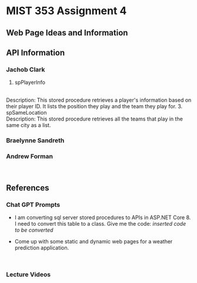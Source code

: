 # MIST 353 Assignment 4


## Web Page Ideas and Information

## API Information

### Jachob Clark
1. spPlayerInfo
<br/>
Description: This stored procedure retrieves a player's information based on their player ID. It lists the position they play and the team they play for.
3. spSameLocation
<br/>
Description: This stored procedure retrieves all the teams that play in the same city as a list.

### Braelynne Sandreth

### Andrew Forman

<br/>

## References
### Chat GPT Prompts
* I am converting sql server stored procedures to APIs in ASP.NET Core 8. I need to convert this table to a class. Give me the code: *inserted code to be converted*

* Come up with some static and dynamic web pages for a weather prediction application.
  

<br/>

### Lecture Videos
